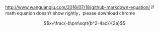 http://www.wanguanglu.com/2016/07/18/github-markdown-equation/
if math equation doesn’t show rightly，please download chrome 

$$x=\frac{-b\pm\sqrt{b^2-4ac}}{2a}$$


